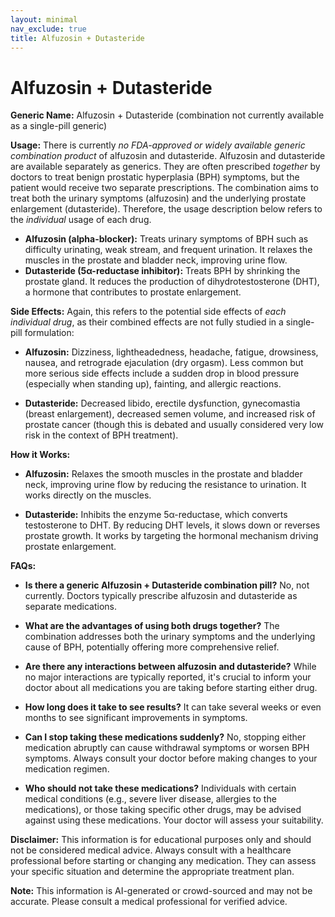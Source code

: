 ```yaml
---
layout: minimal
nav_exclude: true
title: Alfuzosin + Dutasteride
---
```


# Alfuzosin + Dutasteride

**Generic Name:** Alfuzosin + Dutasteride (combination not currently available as a single-pill generic)


**Usage:**  There is currently *no FDA-approved or widely available generic combination product* of alfuzosin and dutasteride.  Alfuzosin and dutasteride are available separately as generics.  They are often prescribed *together* by doctors to treat benign prostatic hyperplasia (BPH) symptoms, but the patient would receive two separate prescriptions.  The combination aims to treat both the urinary symptoms (alfuzosin) and the underlying prostate enlargement (dutasteride).  Therefore, the usage description below refers to the *individual* usage of each drug.

* **Alfuzosin (alpha-blocker):**  Treats urinary symptoms of BPH such as difficulty urinating, weak stream, and frequent urination.  It relaxes the muscles in the prostate and bladder neck, improving urine flow.
* **Dutasteride (5α-reductase inhibitor):** Treats BPH by shrinking the prostate gland. It reduces the production of dihydrotestosterone (DHT), a hormone that contributes to prostate enlargement.


**Side Effects:** Again, this refers to the potential side effects of *each individual drug*, as their combined effects are not fully studied in a single-pill formulation:


* **Alfuzosin:** Dizziness, lightheadedness, headache, fatigue, drowsiness, nausea, and retrograde ejaculation (dry orgasm).  Less common but more serious side effects include a sudden drop in blood pressure (especially when standing up), fainting, and allergic reactions.

* **Dutasteride:**  Decreased libido, erectile dysfunction, gynecomastia (breast enlargement), decreased semen volume, and increased risk of prostate cancer (though this is debated and usually considered very low risk in the context of BPH treatment).


**How it Works:**


* **Alfuzosin:** Relaxes the smooth muscles in the prostate and bladder neck, improving urine flow by reducing the resistance to urination. It works directly on the muscles.

* **Dutasteride:**  Inhibits the enzyme 5α-reductase, which converts testosterone to DHT. By reducing DHT levels, it slows down or reverses prostate growth. It works by targeting the hormonal mechanism driving prostate enlargement.


**FAQs:**


* **Is there a generic Alfuzosin + Dutasteride combination pill?** No, not currently.  Doctors typically prescribe alfuzosin and dutasteride as separate medications.

* **What are the advantages of using both drugs together?** The combination addresses both the urinary symptoms and the underlying cause of BPH, potentially offering more comprehensive relief.

* **Are there any interactions between alfuzosin and dutasteride?** While no major interactions are typically reported, it's crucial to inform your doctor about all medications you are taking before starting either drug.

* **How long does it take to see results?**  It can take several weeks or even months to see significant improvements in symptoms.

* **Can I stop taking these medications suddenly?** No, stopping either medication abruptly can cause withdrawal symptoms or worsen BPH symptoms.  Always consult your doctor before making changes to your medication regimen.

* **Who should not take these medications?**  Individuals with certain medical conditions (e.g., severe liver disease, allergies to the medications), or those taking specific other drugs, may be advised against using these medications.  Your doctor will assess your suitability.


**Disclaimer:** This information is for educational purposes only and should not be considered medical advice. Always consult with a healthcare professional before starting or changing any medication. They can assess your specific situation and determine the appropriate treatment plan.


**Note:** This information is AI-generated or crowd-sourced and may not be accurate. Please consult a medical professional for verified advice.